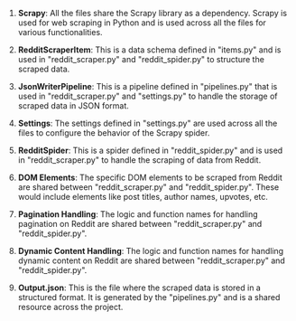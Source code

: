1. **Scrapy**: All the files share the Scrapy library as a dependency. Scrapy is used for web scraping in Python and is used across all the files for various functionalities.

2. **RedditScraperItem**: This is a data schema defined in "items.py" and is used in "reddit_scraper.py" and "reddit_spider.py" to structure the scraped data.

3. **JsonWriterPipeline**: This is a pipeline defined in "pipelines.py" that is used in "reddit_scraper.py" and "settings.py" to handle the storage of scraped data in JSON format.

4. **Settings**: The settings defined in "settings.py" are used across all the files to configure the behavior of the Scrapy spider.

5. **RedditSpider**: This is a spider defined in "reddit_spider.py" and is used in "reddit_scraper.py" to handle the scraping of data from Reddit.

6. **DOM Elements**: The specific DOM elements to be scraped from Reddit are shared between "reddit_scraper.py" and "reddit_spider.py". These would include elements like post titles, author names, upvotes, etc.

7. **Pagination Handling**: The logic and function names for handling pagination on Reddit are shared between "reddit_scraper.py" and "reddit_spider.py".

8. **Dynamic Content Handling**: The logic and function names for handling dynamic content on Reddit are shared between "reddit_scraper.py" and "reddit_spider.py".

9. **Output.json**: This is the file where the scraped data is stored in a structured format. It is generated by the "pipelines.py" and is a shared resource across the project.